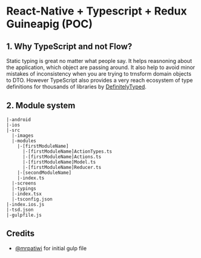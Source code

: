 # React-Native + Typescript + Redux Guineapig (POC)

## 1. Why TypeScript and not Flow?
Static typing is great no matter what people say. It helps reasnoning about the application, which object are passing around. 
It also help to avoid minor mistakes of inconsistency when you are trying to trnsform domain objects to DTO.
However TypeScript also provides a very reach ecosystem of type definitions 
for thousands of libraries by [DefinitelyTyped](http://definitelytyped.org/tsd/).

## 2. Module system
```
|-android
|-ios
|-src
  |-images
  |-modules
    |-[firstModuleName]
      |-[firstModuleName]ActionTypes.ts
      |-[firstModuleName]Actions.ts
      |-[firstModuleName]Model.ts
      |-[firstModuleName]Reducer.ts
    |-[secondModuleName]  
    |-index.ts
  |-screens
  |-typings
  |-index.tsx
  |-tsconfig.json
|-index.ios.js
|-tsd.json
|-gulpfile.js
```

## Credits
* [@mrpatiwi](https://github.com/mrpatiwi) for initial gulp file
